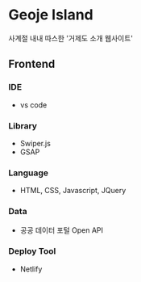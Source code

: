 # Geoje Island

사계절 내내 따스한 '거제도 소개 웹사이트'


## Frontend

### IDE

- vs code


### Library

- Swiper.js
- GSAP


### Language

- HTML, CSS, Javascript, JQuery
  

### Data

- 공공 데이터 포털 Open API


### Deploy Tool

- Netlify

